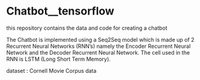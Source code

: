 # Chatbot__tensorflow
this repository contains the data and code for creating a chatbot

The Chatbot is implemented using a Seq2Seq model which is made up of 2 Recurrent Neural Networks (RNN’s) namely the Encoder Recurrent Neural Network and the Decoder Recurrent Neural Network. The cell used in the RNN is LSTM (Long Short Term Memory). 

dataset : Cornell Movie Corpus data
